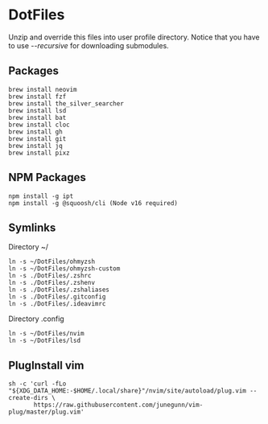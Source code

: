 # DotFiles

Unzip and override this files into user profile directory.
Notice that you have to use *--recursive* for downloading submodules.

## Packages

```
brew install neovim
brew install fzf
brew install the_silver_searcher
brew install lsd
brew install bat
brew install cloc
brew install gh
brew install git
brew install jq 
brew install pixz 
```

## NPM Packages

```
npm install -g ipt
npm install -g @squoosh/cli (Node v16 required)
```

## Symlinks

Directory ~/
```
ln -s ~/DotFiles/ohmyzsh
ln -s ~/DotFiles/ohmyzsh-custom
ln -s ./DotFiles/.zshrc
ln -s ./DotFiles/.zshenv
ln -s ./DotFiles/.zshaliases
ln -s ./DotFiles/.gitconfig
ln -s ./DotFiles/.ideavimrc
```

Directory .config
```
ln -s ~/DotFiles/nvim
ln -s ~/DotFiles/lsd
```

## PlugInstall vim
```
sh -c 'curl -fLo "${XDG_DATA_HOME:-$HOME/.local/share}"/nvim/site/autoload/plug.vim --create-dirs \
       https://raw.githubusercontent.com/junegunn/vim-plug/master/plug.vim'
```
